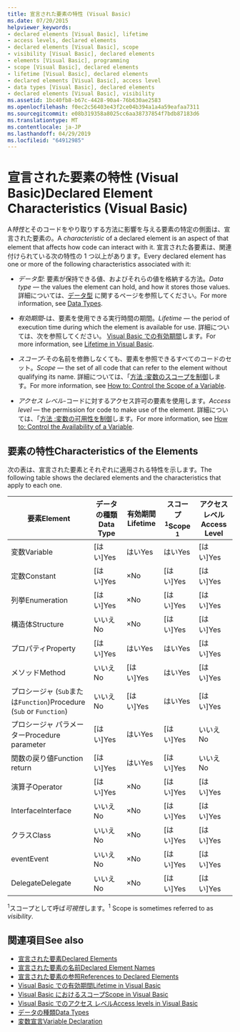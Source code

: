 ```yaml
---
title: 宣言された要素の特性 (Visual Basic)
ms.date: 07/20/2015
helpviewer_keywords:
- declared elements [Visual Basic], lifetime
- access levels, declared elements
- declared elements [Visual Basic], scope
- visibility [Visual Basic], declared elements
- elements [Visual Basic], programming
- scope [Visual Basic], declared elements
- lifetime [Visual Basic], declared elements
- declared elements [Visual Basic], access level
- data types [Visual Basic], declared elements
- declared elements [Visual Basic], visibility
ms.assetid: 1bc40fb8-b67c-4428-90a4-76b630ae2583
ms.openlocfilehash: f0ec2c56403e43f2ce04b394a1a4a59eafaa7311
ms.sourcegitcommit: e08b319358a8025cc6aa38737854f7bdb87183d6
ms.translationtype: MT
ms.contentlocale: ja-JP
ms.lasthandoff: 04/29/2019
ms.locfileid: "64912985"
---
```

# <a name="declared-element-characteristics-visual-basic"></a><span data-ttu-id="b882c-102">宣言された要素の特性 (Visual Basic)</span><span class="sxs-lookup"><span data-stu-id="b882c-102">Declared Element Characteristics (Visual Basic)</span></span>
<span data-ttu-id="b882c-103">A*特性*とそのコードをやり取りする方法に影響を与える要素の特定の側面は、宣言された要素の。</span><span class="sxs-lookup"><span data-stu-id="b882c-103">A *characteristic* of a declared element is an aspect of that element that affects how code can interact with it.</span></span> <span data-ttu-id="b882c-104">宣言された各要素は、関連付けられている次の特性の 1 つ以上があります。</span><span class="sxs-lookup"><span data-stu-id="b882c-104">Every declared element has one or more of the following characteristics associated with it:</span></span>  
  
- <span data-ttu-id="b882c-105">*データ型*: 要素が保持できる値、およびそれらの値を格納する方法。</span><span class="sxs-lookup"><span data-stu-id="b882c-105">*Data type* — the values the element can hold, and how it stores those values.</span></span> <span data-ttu-id="b882c-106">詳細については、[データ型](../../../../visual-basic/language-reference/data-types/index.md) に関するページを参照してください。</span><span class="sxs-lookup"><span data-stu-id="b882c-106">For more information, see [Data Types](../../../../visual-basic/language-reference/data-types/index.md).</span></span>  
  
- <span data-ttu-id="b882c-107">*有効期間*-は、要素を使用できる実行時間の期間。</span><span class="sxs-lookup"><span data-stu-id="b882c-107">*Lifetime* — the period of execution time during which the element is available for use.</span></span> <span data-ttu-id="b882c-108">詳細については、次を参照してください。 [Visual Basic での有効期間](../../../../visual-basic/programming-guide/language-features/declared-elements/lifetime.md)します。</span><span class="sxs-lookup"><span data-stu-id="b882c-108">For more information, see [Lifetime in Visual Basic](../../../../visual-basic/programming-guide/language-features/declared-elements/lifetime.md).</span></span>  
  
- <span data-ttu-id="b882c-109">*スコープ*-その名前を修飾しなくても、要素を参照できるすべてのコードのセット。</span><span class="sxs-lookup"><span data-stu-id="b882c-109">*Scope* — the set of all code that can refer to the element without qualifying its name.</span></span> <span data-ttu-id="b882c-110">詳細については、「[方法 :変数のスコープを制御](../../../../visual-basic/programming-guide/language-features/declared-elements/how-to-control-the-scope-of-a-variable.md)します。</span><span class="sxs-lookup"><span data-stu-id="b882c-110">For more information, see [How to: Control the Scope of a Variable](../../../../visual-basic/programming-guide/language-features/declared-elements/how-to-control-the-scope-of-a-variable.md).</span></span>  
  
- <span data-ttu-id="b882c-111">*アクセス レベル*-コードに対するアクセス許可の要素を使用します。</span><span class="sxs-lookup"><span data-stu-id="b882c-111">*Access level* — the permission for code to make use of the element.</span></span> <span data-ttu-id="b882c-112">詳細については、「[方法 :変数の可用性を制御](../../../../visual-basic/programming-guide/language-features/declared-elements/how-to-control-the-availability-of-a-variable.md)します。</span><span class="sxs-lookup"><span data-stu-id="b882c-112">For more information, see [How to: Control the Availability of a Variable](../../../../visual-basic/programming-guide/language-features/declared-elements/how-to-control-the-availability-of-a-variable.md).</span></span>  
  
## <a name="characteristics-of-the-elements"></a><span data-ttu-id="b882c-113">要素の特性</span><span class="sxs-lookup"><span data-stu-id="b882c-113">Characteristics of the Elements</span></span>  
 <span data-ttu-id="b882c-114">次の表は、宣言された要素とそれぞれに適用される特性を示します。</span><span class="sxs-lookup"><span data-stu-id="b882c-114">The following table shows the declared elements and the characteristics that apply to each one.</span></span>  
  
|<span data-ttu-id="b882c-115">要素</span><span class="sxs-lookup"><span data-stu-id="b882c-115">Element</span></span>|<span data-ttu-id="b882c-116">データの種類</span><span class="sxs-lookup"><span data-stu-id="b882c-116">Data Type</span></span>|<span data-ttu-id="b882c-117">有効期間</span><span class="sxs-lookup"><span data-stu-id="b882c-117">Lifetime</span></span>|<span data-ttu-id="b882c-118">スコープ<sup>1</sup></span><span class="sxs-lookup"><span data-stu-id="b882c-118">Scope <sup>1</sup></span></span>|<span data-ttu-id="b882c-119">アクセス レベル</span><span class="sxs-lookup"><span data-stu-id="b882c-119">Access Level</span></span>|  
|-------------|---------------|--------------|------------------------|------------------|  
|<span data-ttu-id="b882c-120">変数</span><span class="sxs-lookup"><span data-stu-id="b882c-120">Variable</span></span>|<span data-ttu-id="b882c-121">[はい]</span><span class="sxs-lookup"><span data-stu-id="b882c-121">Yes</span></span>|<span data-ttu-id="b882c-122">はい</span><span class="sxs-lookup"><span data-stu-id="b882c-122">Yes</span></span>|<span data-ttu-id="b882c-123">はい</span><span class="sxs-lookup"><span data-stu-id="b882c-123">Yes</span></span>|<span data-ttu-id="b882c-124">[はい]</span><span class="sxs-lookup"><span data-stu-id="b882c-124">Yes</span></span>|  
|<span data-ttu-id="b882c-125">定数</span><span class="sxs-lookup"><span data-stu-id="b882c-125">Constant</span></span>|<span data-ttu-id="b882c-126">[はい]</span><span class="sxs-lookup"><span data-stu-id="b882c-126">Yes</span></span>|<span data-ttu-id="b882c-127">×</span><span class="sxs-lookup"><span data-stu-id="b882c-127">No</span></span>|<span data-ttu-id="b882c-128">[はい]</span><span class="sxs-lookup"><span data-stu-id="b882c-128">Yes</span></span>|<span data-ttu-id="b882c-129">[はい]</span><span class="sxs-lookup"><span data-stu-id="b882c-129">Yes</span></span>|  
|<span data-ttu-id="b882c-130">列挙</span><span class="sxs-lookup"><span data-stu-id="b882c-130">Enumeration</span></span>|<span data-ttu-id="b882c-131">[はい]</span><span class="sxs-lookup"><span data-stu-id="b882c-131">Yes</span></span>|<span data-ttu-id="b882c-132">×</span><span class="sxs-lookup"><span data-stu-id="b882c-132">No</span></span>|<span data-ttu-id="b882c-133">[はい]</span><span class="sxs-lookup"><span data-stu-id="b882c-133">Yes</span></span>|<span data-ttu-id="b882c-134">[はい]</span><span class="sxs-lookup"><span data-stu-id="b882c-134">Yes</span></span>|  
|<span data-ttu-id="b882c-135">構造体</span><span class="sxs-lookup"><span data-stu-id="b882c-135">Structure</span></span>|<span data-ttu-id="b882c-136">いいえ</span><span class="sxs-lookup"><span data-stu-id="b882c-136">No</span></span>|<span data-ttu-id="b882c-137">×</span><span class="sxs-lookup"><span data-stu-id="b882c-137">No</span></span>|<span data-ttu-id="b882c-138">[はい]</span><span class="sxs-lookup"><span data-stu-id="b882c-138">Yes</span></span>|<span data-ttu-id="b882c-139">[はい]</span><span class="sxs-lookup"><span data-stu-id="b882c-139">Yes</span></span>|  
|<span data-ttu-id="b882c-140">プロパティ</span><span class="sxs-lookup"><span data-stu-id="b882c-140">Property</span></span>|<span data-ttu-id="b882c-141">[はい]</span><span class="sxs-lookup"><span data-stu-id="b882c-141">Yes</span></span>|<span data-ttu-id="b882c-142">はい</span><span class="sxs-lookup"><span data-stu-id="b882c-142">Yes</span></span>|<span data-ttu-id="b882c-143">はい</span><span class="sxs-lookup"><span data-stu-id="b882c-143">Yes</span></span>|<span data-ttu-id="b882c-144">[はい]</span><span class="sxs-lookup"><span data-stu-id="b882c-144">Yes</span></span>|  
|<span data-ttu-id="b882c-145">メソッド</span><span class="sxs-lookup"><span data-stu-id="b882c-145">Method</span></span>|<span data-ttu-id="b882c-146">いいえ</span><span class="sxs-lookup"><span data-stu-id="b882c-146">No</span></span>|<span data-ttu-id="b882c-147">[はい]</span><span class="sxs-lookup"><span data-stu-id="b882c-147">Yes</span></span>|<span data-ttu-id="b882c-148">はい</span><span class="sxs-lookup"><span data-stu-id="b882c-148">Yes</span></span>|<span data-ttu-id="b882c-149">[はい]</span><span class="sxs-lookup"><span data-stu-id="b882c-149">Yes</span></span>|  
|<span data-ttu-id="b882c-150">プロシージャ (`Sub`または`Function`)</span><span class="sxs-lookup"><span data-stu-id="b882c-150">Procedure (`Sub` or `Function`)</span></span>|<span data-ttu-id="b882c-151">いいえ</span><span class="sxs-lookup"><span data-stu-id="b882c-151">No</span></span>|<span data-ttu-id="b882c-152">[はい]</span><span class="sxs-lookup"><span data-stu-id="b882c-152">Yes</span></span>|<span data-ttu-id="b882c-153">はい</span><span class="sxs-lookup"><span data-stu-id="b882c-153">Yes</span></span>|<span data-ttu-id="b882c-154">[はい]</span><span class="sxs-lookup"><span data-stu-id="b882c-154">Yes</span></span>|  
|<span data-ttu-id="b882c-155">プロシージャ パラメーター</span><span class="sxs-lookup"><span data-stu-id="b882c-155">Procedure parameter</span></span>|<span data-ttu-id="b882c-156">[はい]</span><span class="sxs-lookup"><span data-stu-id="b882c-156">Yes</span></span>|<span data-ttu-id="b882c-157">はい</span><span class="sxs-lookup"><span data-stu-id="b882c-157">Yes</span></span>|<span data-ttu-id="b882c-158">[はい]</span><span class="sxs-lookup"><span data-stu-id="b882c-158">Yes</span></span>|<span data-ttu-id="b882c-159">いいえ</span><span class="sxs-lookup"><span data-stu-id="b882c-159">No</span></span>|  
|<span data-ttu-id="b882c-160">関数の戻り値</span><span class="sxs-lookup"><span data-stu-id="b882c-160">Function return</span></span>|<span data-ttu-id="b882c-161">[はい]</span><span class="sxs-lookup"><span data-stu-id="b882c-161">Yes</span></span>|<span data-ttu-id="b882c-162">はい</span><span class="sxs-lookup"><span data-stu-id="b882c-162">Yes</span></span>|<span data-ttu-id="b882c-163">[はい]</span><span class="sxs-lookup"><span data-stu-id="b882c-163">Yes</span></span>|<span data-ttu-id="b882c-164">いいえ</span><span class="sxs-lookup"><span data-stu-id="b882c-164">No</span></span>|  
|<span data-ttu-id="b882c-165">演算子</span><span class="sxs-lookup"><span data-stu-id="b882c-165">Operator</span></span>|<span data-ttu-id="b882c-166">[はい]</span><span class="sxs-lookup"><span data-stu-id="b882c-166">Yes</span></span>|<span data-ttu-id="b882c-167">×</span><span class="sxs-lookup"><span data-stu-id="b882c-167">No</span></span>|<span data-ttu-id="b882c-168">[はい]</span><span class="sxs-lookup"><span data-stu-id="b882c-168">Yes</span></span>|<span data-ttu-id="b882c-169">[はい]</span><span class="sxs-lookup"><span data-stu-id="b882c-169">Yes</span></span>|  
|<span data-ttu-id="b882c-170">Interface</span><span class="sxs-lookup"><span data-stu-id="b882c-170">Interface</span></span>|<span data-ttu-id="b882c-171">いいえ</span><span class="sxs-lookup"><span data-stu-id="b882c-171">No</span></span>|<span data-ttu-id="b882c-172">×</span><span class="sxs-lookup"><span data-stu-id="b882c-172">No</span></span>|<span data-ttu-id="b882c-173">[はい]</span><span class="sxs-lookup"><span data-stu-id="b882c-173">Yes</span></span>|<span data-ttu-id="b882c-174">[はい]</span><span class="sxs-lookup"><span data-stu-id="b882c-174">Yes</span></span>|  
|<span data-ttu-id="b882c-175">クラス</span><span class="sxs-lookup"><span data-stu-id="b882c-175">Class</span></span>|<span data-ttu-id="b882c-176">いいえ</span><span class="sxs-lookup"><span data-stu-id="b882c-176">No</span></span>|<span data-ttu-id="b882c-177">×</span><span class="sxs-lookup"><span data-stu-id="b882c-177">No</span></span>|<span data-ttu-id="b882c-178">[はい]</span><span class="sxs-lookup"><span data-stu-id="b882c-178">Yes</span></span>|<span data-ttu-id="b882c-179">[はい]</span><span class="sxs-lookup"><span data-stu-id="b882c-179">Yes</span></span>|  
|<span data-ttu-id="b882c-180">event</span><span class="sxs-lookup"><span data-stu-id="b882c-180">Event</span></span>|<span data-ttu-id="b882c-181">いいえ</span><span class="sxs-lookup"><span data-stu-id="b882c-181">No</span></span>|<span data-ttu-id="b882c-182">×</span><span class="sxs-lookup"><span data-stu-id="b882c-182">No</span></span>|<span data-ttu-id="b882c-183">[はい]</span><span class="sxs-lookup"><span data-stu-id="b882c-183">Yes</span></span>|<span data-ttu-id="b882c-184">[はい]</span><span class="sxs-lookup"><span data-stu-id="b882c-184">Yes</span></span>|  
|<span data-ttu-id="b882c-185">Delegate</span><span class="sxs-lookup"><span data-stu-id="b882c-185">Delegate</span></span>|<span data-ttu-id="b882c-186">いいえ</span><span class="sxs-lookup"><span data-stu-id="b882c-186">No</span></span>|<span data-ttu-id="b882c-187">×</span><span class="sxs-lookup"><span data-stu-id="b882c-187">No</span></span>|<span data-ttu-id="b882c-188">[はい]</span><span class="sxs-lookup"><span data-stu-id="b882c-188">Yes</span></span>|<span data-ttu-id="b882c-189">[はい]</span><span class="sxs-lookup"><span data-stu-id="b882c-189">Yes</span></span>|  
  
 <span data-ttu-id="b882c-190"><sup>1</sup>スコープとして呼ば*可視性*します。</span><span class="sxs-lookup"><span data-stu-id="b882c-190"><sup>1</sup> Scope is sometimes referred to as *visibility*.</span></span>  
  
## <a name="see-also"></a><span data-ttu-id="b882c-191">関連項目</span><span class="sxs-lookup"><span data-stu-id="b882c-191">See also</span></span>

- [<span data-ttu-id="b882c-192">宣言された要素</span><span class="sxs-lookup"><span data-stu-id="b882c-192">Declared Elements</span></span>](../../../../visual-basic/programming-guide/language-features/declared-elements/index.md)
- [<span data-ttu-id="b882c-193">宣言された要素の名前</span><span class="sxs-lookup"><span data-stu-id="b882c-193">Declared Element Names</span></span>](../../../../visual-basic/programming-guide/language-features/declared-elements/declared-element-names.md)
- [<span data-ttu-id="b882c-194">宣言された要素の参照</span><span class="sxs-lookup"><span data-stu-id="b882c-194">References to Declared Elements</span></span>](../../../../visual-basic/programming-guide/language-features/declared-elements/references-to-declared-elements.md)
- [<span data-ttu-id="b882c-195">Visual Basic での有効期間</span><span class="sxs-lookup"><span data-stu-id="b882c-195">Lifetime in Visual Basic</span></span>](../../../../visual-basic/programming-guide/language-features/declared-elements/lifetime.md)
- [<span data-ttu-id="b882c-196">Visual Basic におけるスコープ</span><span class="sxs-lookup"><span data-stu-id="b882c-196">Scope in Visual Basic</span></span>](../../../../visual-basic/programming-guide/language-features/declared-elements/scope.md)
- [<span data-ttu-id="b882c-197">Visual Basic でのアクセス レベル</span><span class="sxs-lookup"><span data-stu-id="b882c-197">Access levels in Visual Basic</span></span>](../../../../visual-basic/programming-guide/language-features/declared-elements/access-levels.md)
- [<span data-ttu-id="b882c-198">データの種類</span><span class="sxs-lookup"><span data-stu-id="b882c-198">Data Types</span></span>](../../../../visual-basic/programming-guide/language-features/data-types/index.md)
- [<span data-ttu-id="b882c-199">変数宣言</span><span class="sxs-lookup"><span data-stu-id="b882c-199">Variable Declaration</span></span>](../../../../visual-basic/programming-guide/language-features/variables/variable-declaration.md)
